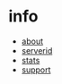 # info

- [about](/bot/reference/discord/info/about)
- [serverid](/bot/reference/discord/info/serverid)
- [stats](/bot/reference/discord/info/stats)
- [support](/bot/reference/discord/info/support)
